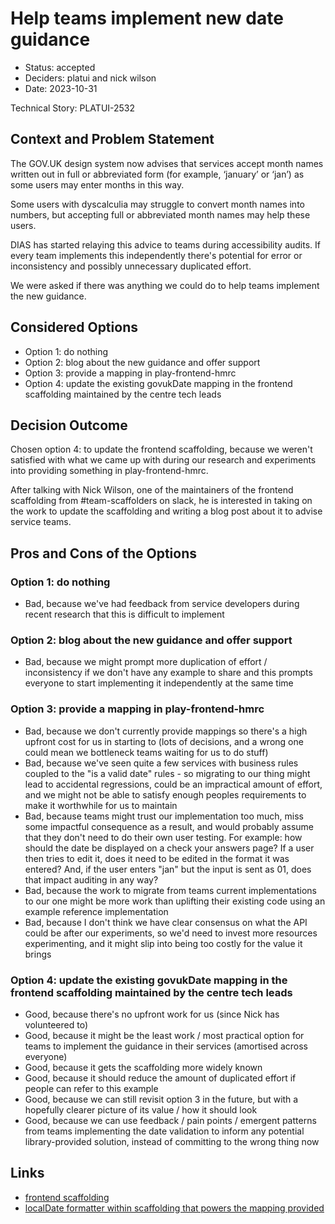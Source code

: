 # Help teams implement new date guidance

* Status: accepted
* Deciders: platui and nick wilson
* Date: 2023-10-31

Technical Story: PLATUI-2532

## Context and Problem Statement

The GOV.UK design system now advises that services accept month names written out in full or abbreviated form (for
example, ‘january’ or ‘jan’) as some users may enter months in this way.

Some users with dyscalculia may struggle to convert month names into numbers, but accepting full or abbreviated month
names may help these users.

DIAS has started relaying this advice to teams during accessibility audits. If every team implements this independently
there's potential for error or inconsistency and possibly unnecessary duplicated effort.

We were asked if there was anything we could do to help teams implement the new guidance.

## Considered Options

* Option 1: do nothing
* Option 2: blog about the new guidance and offer support
* Option 3: provide a mapping in play-frontend-hmrc
* Option 4: update the existing govukDate mapping in the frontend scaffolding maintained by the centre tech leads

## Decision Outcome

Chosen option 4: to update the frontend scaffolding, because we weren't satisfied with what we came up with during our
research and experiments into providing something in play-frontend-hmrc.

After talking with Nick Wilson, one of the maintainers of the frontend scaffolding from #team-scaffolders on slack, he
is interested in taking on the work to update the scaffolding and writing a blog post about it to advise service teams.

## Pros and Cons of the Options

### Option 1: do nothing

* Bad, because we've had feedback from service developers during recent research that this is difficult to implement

### Option 2: blog about the new guidance and offer support

* Bad, because we might prompt more duplication of effort / inconsistency if we don't have any example to share and this
  prompts everyone to start implementing it independently at the same time

### Option 3: provide a mapping in play-frontend-hmrc

* Bad, because we don't currently provide mappings so there's a high upfront cost for us in starting to (lots of
  decisions, and a wrong one could mean we bottleneck teams waiting for us to do stuff)
* Bad, because we've seen quite a few services with business rules coupled to the "is a valid date" rules - so migrating
  to our thing might lead to accidental regressions, could be an impractical amount of effort, and we might not be able
  to satisfy enough peoples requirements to make it worthwhile for us to maintain
* Bad, because teams might trust our implementation too much, miss some impactful consequence as a result, and would
  probably assume that they don't need to do their own user testing. For example: how should the date be displayed on a
  check your answers page? If a user then tries to edit it, does it need to be edited in the format it was entered? And, 
  if the user enters "jan" but the input is sent as 01, does that impact auditing in any way?
* Bad, because the work to migrate from teams current implementations to our one might be more work than uplifting their
  existing code using an example reference implementation
* Bad, because I don't think we have clear consensus on what the API could be after our experiments, so we'd need to
  invest more resources experimenting, and it might slip into being too costly for the value it brings

### Option 4: update the existing govukDate mapping in the frontend scaffolding maintained by the centre tech leads

* Good, because there's no upfront work for us (since Nick has volunteered to)
* Good, because it might be the least work / most practical option for teams to implement the guidance in their
  services (amortised across everyone)
* Good, because it gets the scaffolding more widely known
* Good, because it should reduce the amount of duplicated effort if people can refer to this example
* Good, because we can still revisit option 3 in the future, but with a hopefully clearer picture of its value / how it
  should look
* Good, because we can use feedback / pain points / emergent patterns from teams implementing the date validation to
  inform any potential library-provided solution, instead of committing to the wrong thing now

## Links

* [frontend scaffolding](https://github.com/hmrc/hmrc-frontend-scaffold.g8)
* [localDate formatter within scaffolding that powers the mapping provided](https://github.com/hmrc/hmrc-frontend-scaffold.g8/blob/main/src/main/g8/app/forms/mappings/LocalDateFormatter.scala)
